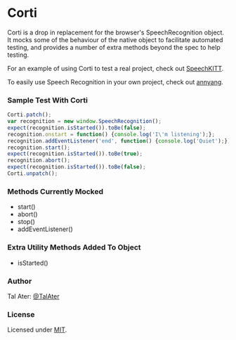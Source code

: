 # Corti

Corti is a drop in replacement for the browser's SpeechRecognition object. It mocks some of the behaviour of the native object to facilitate automated testing, and provides a number of extra methods beyond the spec to help testing.

For an example of using Corti to test a real project, check out [SpeechKITT](https://github.com/TalAter/SpeechKITT).

To easily use Speech Recognition in your own project, check out [annyang](https://github.com/TalAter/annyang).

### Sample Test With Corti

````javascript
Corti.patch();
var recognition = new window.SpeechRecognition();
expect(recognition.isStarted()).toBe(false);
recognition.onstart = function() {console.log('I\'m listening');};
recognition.addEventListener('end', function() {console.log('Quiet');});
recognition.start();
expect(recognition.isStarted()).toBe(true);
recognition.abort();
expect(recognition.isStarted()).toBe(false);
Corti.unpatch();
````

### Methods Currently Mocked

* start()
* abort()
* stop()
* addEventListener()

### Extra Utility Methods Added To Object

* isStarted()

### Author
Tal Ater: [@TalAter](https://twitter.com/TalAter)

### License
Licensed under [MIT](https://github.com/TalAter/SpeechKITT/blob/master/LICENSE).
